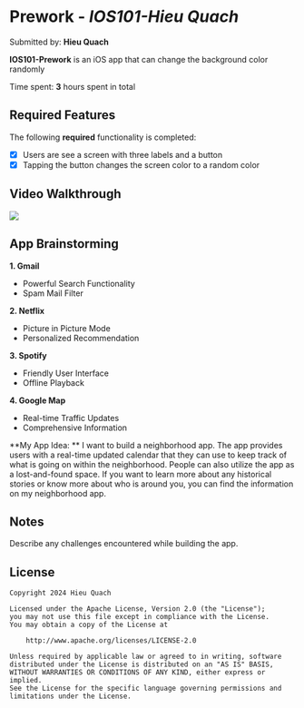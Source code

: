# Prework - *IOS101-Hieu Quach*

Submitted by: **Hieu Quach**

**IOS101-Prework** is an iOS app that can change the background color randomly

Time spent: **3** hours spent in total

## Required Features

The following **required** functionality is completed:

- [x] Users are see a screen with three labels and a button
- [x] Tapping the button changes the screen color to a random color
 
## Video Walkthrough

<div>
    <a href="https://www.loom.com/share/2d0d7c33adb14264b32a77017147750b"></a>
    <a href="https://www.loom.com/share/2d0d7c33adb14264b32a77017147750b">
      <img style="max-width:300px;" src="https://cdn.loom.com/sessions/thumbnails/2d0d7c33adb14264b32a77017147750b-4b4cac69389fda74-full-play.gif">
    </a>
 </div>

## App Brainstorming

**1. Gmail**
- Powerful Search Functionality
- Spam Mail Filter

**2. Netflix**
- Picture in Picture Mode
- Personalized Recommendation

**3. Spotify**
- Friendly User Interface
- Offline Playback

**4. Google Map**
- Real-time Traffic Updates
- Comprehensive Information

**My App Idea: **
I want to build a neighborhood app. The app provides users with a real-time updated calendar that they can use to keep track of what is going on within the neighborhood. People can also utilize the app as a lost-and-found space. If you want to learn more about any historical stories or know more about who is around you, you can find the information on my neighborhood app.

## Notes

Describe any challenges encountered while building the app.

## License

    Copyright 2024 Hieu Quach

    Licensed under the Apache License, Version 2.0 (the "License");
    you may not use this file except in compliance with the License.
    You may obtain a copy of the License at

        http://www.apache.org/licenses/LICENSE-2.0

    Unless required by applicable law or agreed to in writing, software
    distributed under the License is distributed on an "AS IS" BASIS,
    WITHOUT WARRANTIES OR CONDITIONS OF ANY KIND, either express or implied.
    See the License for the specific language governing permissions and
    limitations under the License.
